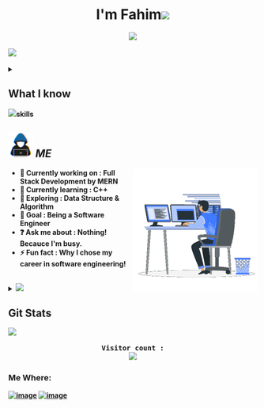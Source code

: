 <!-- <img align="center" alt="GIF" width="100%"   src="https://i.ibb.co/pzp3TC8/Click-to-add-a-heading.gif" /> -->
<p align="center">
   <h1 align="center"><b>I'm Fahim<img src="https://media.giphy.com/media/hvRJCLFzcasrR4ia7z/giphy.gif" width="35"></h1>
   <p align="center">
      <a href="https://github.com/DenverCoder1/readme-typing-svg"><img src="https://readme-typing-svg.herokuapp.com?font=Time+New+Roman&color=cyan&size=25&center=true&vCenter=true&width=600&height=100&lines=a+Student,+Developer+and+Gardenner.;Active+Learner/Researcher;and+Love+to+learn+new+stuffs"></a>
   </p>
</p>

<img src="https://user-images.githubusercontent.com/73097560/115834477-dbab4500-a447-11eb-908a-139a6edaec5c.gif"><br>

<details>
<summary>
	<h2>What I know</h2><img src="https://media2.giphy.com/media/QssGEmpkyEOhBCb7e1/giphy.gif?cid=ecf05e47a0n3gi1bfqntqmob8g9aid1oyj2wr3ds3mg700bl&rid=giphy.gif" width ="25"><b>skills</b>
</summary>
<p align="center">


- **Languages**:
    
   ![C](https://img.shields.io/badge/C%20-%232370ED.svg?style=for-the-badge&logo=c&logoColor=white)
   ![C++](https://img.shields.io/badge/C++%20-%2300599C.svg?style=for-the-badge&logo=c%2B%2B&logoColor=white)
   ![Python](https://img.shields.io/badge/Python%20-%2314354C.svg?style=for-the-badge&logo=python&logoColor=white)
   ![JavaScript](https://img.shields.io/badge/JavaScript%20-%23F7DF1E.svg?style=for-the-badge&logo=javascript&logoColor=black)

  
- **Development**:

   ![HTML5](https://img.shields.io/badge/HTML5%20-%23E34F26.svg?style=for-the-badge&logo=html5&logoColor=white)
   ![CSS3](https://img.shields.io/badge/CSS%20-%231572B6.svg?style=for-the-badge&logo=css3&logoColor=white)
   ![JavaScript](https://img.shields.io/badge/JavaScript%20-%23F7DF1E.svg?style=for-the-badge&logo=javascript&logoColor=black)
   ![React Badge](https://img.shields.io/badge/-React-61DBFB?style=for-the-badge&labelColor=black&logo=react&logoColor=61DBFB)
   ![Typescript Badge](https://img.shields.io/badge/-Typescript-007acc?style=for-the-badge&labelColor=black&logo=typescript&logoColor=007acc)
   ![Nodejs Badge](https://img.shields.io/badge/-Nodejs-3C873A?style=for-the-badge&labelColor=black&logo=node.js&logoColor=3C873A)
   ![GraphQL Badge](https://img.shields.io/badge/-GraphQl-e535ab?style=for-the-badge&labelColor=black&logo=node.js&logoColor=e535ab)
   
   
- **Cloud Hosting**:

    ![Github Pages](https://img.shields.io/badge/GitHub%20Pages-%23327FC7.svg?style=for-the-badge&logo=github&logoColor=white)


- **Softwares and Tools**:

    ![Git](https://img.shields.io/badge/git-%23F05033.svg?style=for-the-badge&logo=git&logoColor=white)
    ![GitHub](https://img.shields.io/badge/github-%23121011.svg?style=for-the-badge&logo=github&logoColor=white)
    ![Google](https://img.shields.io/badge/google-%234285F4.svg?style=for-the-badge&logo=google&logoColor=white)
    ![Visual Studio Code](https://img.shields.io/badge/Visual%20Studio%20Code-0078d7.svg?style=for-the-badge&logo=visual-studio-code&logoColor=white)
    ![Linux](https://img.shields.io/badge/Linux-FCC624?style=for-the-badge&logo=linux&logoColor=black) 

- **Extras**:

    ![Terminal](https://img.shields.io/badge/Terminal-%23054020?style=for-the-badge&logo=gnu-bash&logoColor=white)
    ![Markdown](https://img.shields.io/badge/markdown-%23000000.svg?style=for-the-badge&logo=markdown&logoColor=white)   


</p>
</details>

<!-- <img align="right" width=200px height=200px alt="side_sticker" src="https://media.giphy.com/media/TEnXkcsHrP4YedChhA/giphy.gif" /> -->

<!-- <img align="right" alt="GIF" width="250px" src="https://i.pinimg.com/originals/e4/26/70/e426702edf874b181aced1e2fa5c6cde.gif" /> -->
	
## <picture><img src = "https://github.com/0xAbdulKhalid/0xAbdulKhalid/raw/main/assets/mdImages/about_me.gif" width = 50px></picture> *ME*
<picture> <img align="right" src="https://github.com/0xAbdulKhalid/0xAbdulKhalid/raw/main/assets/mdImages/Right_Side.gif" width = 250px></picture>

- 🔭 Currently working on : Full Stack Development by MERN
- 📖 Currently learning   : C++
- 🤔 Exploring            : Data Structure & Algorithm
- 🥅 Goal                 : Being a Software Engineer 
- ❓ Ask me about         : Nothing! Becauce I'm busy.
- ⚡ Fun fact              : Why I chose my career in software engineering!

<br/>
<details>
	<summary><img src="https://media.giphy.com/media/iY8CRBdQXODJSCERIr/giphy.gif" width="35"><h2>Git Stats</h2></summary>
<img src="https://user-images.githubusercontent.com/73097560/115834477-dbab4500-a447-11eb-908a-139a6edaec5c.gif">

|                                                                                                      My Stars                                                                                                       |                                                           Top Languages                                                           |      
|:-------------------------------------------------------------------------------------------------------------------------------------------------------------------------------------------------------------------------:|:---------------------------------------------------------------------------------------------------------------------------------:|
| ![Github Stars](https://github-readme-stats.vercel.app/api?username=ahm-fahim&show_icons=true&locale=en&count_private=true&hide_rank=true&custom_title=My%20GitHub%20Stats&disable_animations=false&theme=algolia)| ![Top Langs](https://github-readme-stats.vercel.app/api/top-langs/?username=ahm-fahim&langs_count=8&theme=algolia)
</details>
	
<img src="https://user-images.githubusercontent.com/73097560/115834477-dbab4500-a447-11eb-908a-139a6edaec5c.gif">
<samp>
    <p align="center"> 
        Visitor count : <br>
        <img src="https://profile-counter.glitch.me/ahm-fahim/count.svg" />
    </p>
</samp>


### Me Where:
[![image](https://img.shields.io/badge/LinkedIn-0077B5?style=for-the-badge&logo=linkedin&logoColor=white)][linkedin]
[![image](https://img.shields.io/badge/Facebook-036ce4?style=for-the-badge&logo=Facebook&logoColor=white)][facebook]

<!-- social links here -->
[facebook]:https://www.facebook.com/ahm.fahimmorshed
[linkedin]: https://www.linkedin.com/in/

